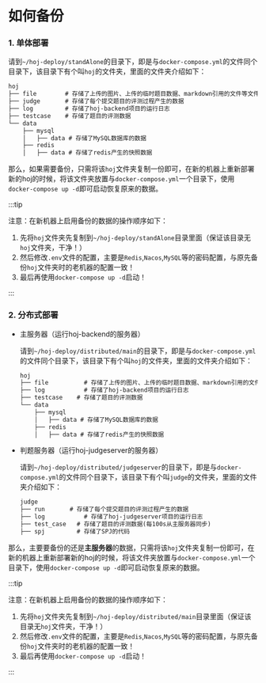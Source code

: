 # 如何备份

### 1. 单体部署

请到`~/hoj-deploy/standAlone`的目录下，即是与`docker-compose.yml`的文件同个目录下，该目录下有个叫`hoj`的文件夹，里面的文件夹介绍如下：

```html
hoj
├── file   		# 存储了上传的图片、上传的临时题目数据、markdown引用的文件等文件
├── judge  		# 存储了每个提交题目的评测过程产生的数据
├── log    		# 存储了hoj-backend项目的运行日志
├── testcase    # 存储了题目的评测数据
└── data        
    ├── mysql
    │   ├── data # 存储了MySQL数据库的数据
    ├── redis
    │   ├── data # 存储了redis产生的快照数据
```

那么，如果需要备份，只需将该`hoj`文件夹复制一份即可，在新的机器上重新部署新的hoj的时候，将该文件夹放置与`docker-compose.yml`一个目录下，使用`docker-compose up -d`即可启动恢复原来的数据。

:::tip

注意：在新机器上启用备份的数据的操作顺序如下：

1. 先将`hoj`文件夹先复制到`~/hoj-deploy/standAlone`目录里面（保证该目录无`hoj`文件夹，干净！）
2. 然后修改`.env`文件的配置，主要是`Redis`,`Nacos`,`MySQL`等的密码配置，与原先备份`hoj`文件夹时的老机器的配置一致！
3. 最后再使用`docker-compose up -d`启动！

:::



### 2. 分布式部署

- 主服务器（运行hoj-backend的服务器）

  请到`~/hoj-deploy/distributed/main`的目录下，即是与`docker-compose.yml`的文件同个目录下，该目录下有个叫`hoj`的文件夹，里面的文件夹介绍如下：

  ```html
  hoj
  ├── file   		# 存储了上传的图片、上传的临时题目数据、markdown引用的文件等文件
  ├── log    		# 存储了hoj-backend项目的运行日志
  ├── testcase    # 存储了题目的评测数据
  └── data        
      ├── mysql
      │   ├── data # 存储了MySQL数据库的数据
      ├── redis
      │   ├── data # 存储了redis产生的快照数据
  ```

- 判题服务器（运行hoj-judgeserver的服务器）

  请到`~/hoj-deploy/distributed/judgeserver`的目录下，即是与`docker-compose.yml`的文件同个目录下，该目录下有个叫`judge`的文件夹，里面的文件夹介绍如下：

  ```html
  judge
  ├── run  		# 存储了每个提交题目的评测过程产生的数据
  ├── log    		# 存储了hoj-judgeserver项目的运行日志
  ├── test_case   # 存储了题目的评测数据(每100s从主服务器同步)
  ├── spj         # 存储了SPJ的代码
  ```

那么，主要要备份的还是**主服务器**的数据，只需将该`hoj`文件夹复制一份即可，在新的机器上重新部署新的hoj的时候，将该文件夹放置与`docker-compose.yml`一个目录下，使用`docker-compose up -d`即可启动恢复原来的数据。

:::tip

注意：在新机器上启用备份的数据的操作顺序如下：

1. 先将`hoj`文件夹先复制到`~/hoj-deploy/distributed/main`目录里面（保证该目录无`hoj`文件夹，干净！）
2. 然后修改`.env`文件的配置，主要是`Redis`,`Nacos`,`MySQL`等的密码配置，与原先备份`hoj`文件夹时的老机器的配置一致！
3. 最后再使用`docker-compose up -d`启动！

:::

